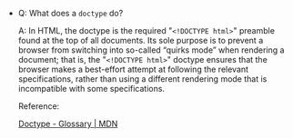 - Q: What does a `doctype` do?

  A: In HTML, the doctype is the required "`<!DOCTYPE html>`" preamble found at the top of all documents. Its sole purpose is to prevent a browser from switching into so-called “quirks mode” when rendering a document; that is, the "`<!DOCTYPE html>`" doctype ensures that the browser makes a best-effort attempt at following the relevant specifications, rather than using a different rendering mode that is incompatible with some specifications.

  Reference:

  [Doctype - Glossary | MDN](https://developer.mozilla.org/en-US/docs/Glossary/Doctype)